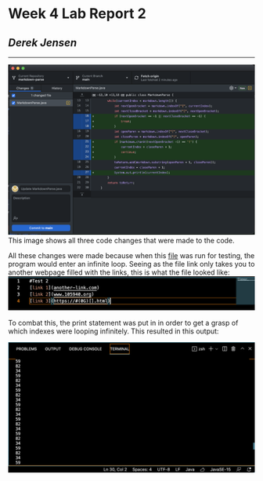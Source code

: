 # Week 4 Lab Report 2
## *Derek Jensen*
___
![Image](report2changes.png)
This image shows all three code changes that were made to the code.

All these changes were made because when this [file](test-break.md) was run for testing, the program would enter an infinite loop. Seeing as the file link only takes you to another webpage filled with the links, this is what the file looked like:
![Image](report2breaktest.png)

To combat this, the print statement was put in in order to get a grasp of which indexes were looping infinitely. This resulted in this output:

![Image](report2loop.png)